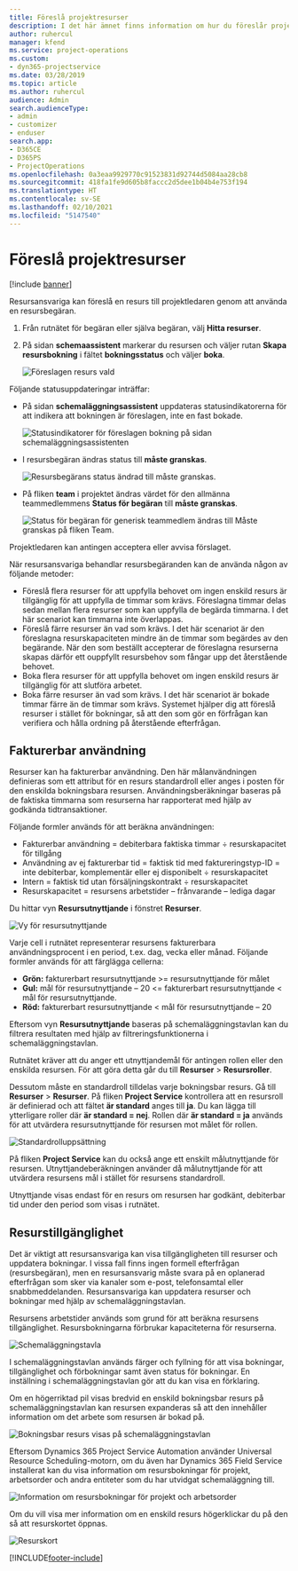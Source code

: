 ```yaml
---
title: Föreslå projektresurser
description: I det här ämnet finns information om hur du föreslår projektresurser.
author: ruhercul
manager: kfend
ms.service: project-operations
ms.custom:
- dyn365-projectservice
ms.date: 03/28/2019
ms.topic: article
ms.author: ruhercul
audience: Admin
search.audienceType:
- admin
- customizer
- enduser
search.app:
- D365CE
- D365PS
- ProjectOperations
ms.openlocfilehash: 0a3eaa9929770c91523831d92744d5084aa28cb8
ms.sourcegitcommit: 418fa1fe9d605b8faccc2d5dee1b04b4e753f194
ms.translationtype: HT
ms.contentlocale: sv-SE
ms.lasthandoff: 02/10/2021
ms.locfileid: "5147540"
---
```

# <a name="propose-project-resources"></a>Föreslå projektresurser

[!include [banner](../includes/psa-now-project-operations.md)]

Resursansvariga kan föreslå en resurs till projektledaren genom att använda en resursbegäran.

1. Från rutnätet för begäran eller själva begäran, välj **Hitta resurser**.
2. På sidan **schemaassistent** markerar du resursen och väljer rutan **Skapa resursbokning** i fältet **bokningsstatus** och väljer **boka**.

    ![Föreslagen resurs vald](media/Resource-Management-image62.png)

Följande statusuppdateringar inträffar:

- På sidan **schemaläggningsassistent** uppdateras statusindikatorerna för att indikera att bokningen är föreslagen, inte en fast bokade.

    ![Statusindikatorer för föreslagen bokning på sidan schemaläggningsassistenten](media/Resource-Management-image63.png)

- I resursbegäran ändras status till **måste granskas**.

    ![Resursbegärans status ändrad till måste granskas.](media/Resource-Management-image64.png)

- På fliken **team** i projektet ändras värdet för den allmänna teammedlemmens **Status för begäran** till **måste granskas**.

    ![Status för begäran för generisk teammedlem ändras till Måste granskas på fliken Team.](media/Resource-Management-image48.png)

Projektledaren kan antingen acceptera eller avvisa förslaget.

När resursansvariga behandlar resursbegäranden kan de använda någon av följande metoder:

- Föreslå flera resurser för att uppfylla behovet om ingen enskild resurs är tillgänglig för att uppfylla de timmar som krävs. Föreslagna timmar delas sedan mellan flera resurser som kan uppfylla de begärda timmarna. I det här scenariot kan timmarna inte överlappas.
- Föreslå färre resurser än vad som krävs. I det här scenariot är den föreslagna resurskapaciteten mindre än de timmar som begärdes av den begärande. När den som beställt accepterar de föreslagna resurserna skapas därför ett ouppfyllt resursbehov som fångar upp det återstående behovet.
- Boka flera resurser för att uppfylla behovet om ingen enskild resurs är tillgänglig för att slutföra arbetet.
- Boka färre resurser än vad som krävs. I det här scenariot är bokade timmar färre än de timmar som krävs. Systemet hjälper dig att föreslå resurser i stället för bokningar, så att den som gör en förfrågan kan verifiera och hålla ordning på återstående efterfrågan.

## <a name="billable-utilization"></a>Fakturerbar användning

Resurser kan ha fakturerbar användning. Den här målanvändningen definieras som ett attribut för en resurs standardroll eller anges i posten för den enskilda bokningsbara resursen. Användningsberäkningar baseras på de faktiska timmarna som resurserna har rapporterat med hjälp av godkända tidtransaktioner.

Följande formler används för att beräkna användningen:

- Fakturerbar användning = debiterbara faktiska timmar ÷ resurskapacitet för tillgång
- Användning av ej fakturerbar tid = faktisk tid med faktureringstyp-ID = inte debiterbar, komplementär eller ej disponibelt ÷ resurskapacitet
- Intern = faktisk tid utan försäljningskontrakt ÷ resurskapacitet
- Resurskapacitet = resursens arbetstider – frånvarande – lediga dagar

Du hittar vyn **Resursutnyttjande** i fönstret **Resurser**.

![Vy för resursutnyttjande](media/Resource-Management-image65.png)

Varje cell i rutnätet representerar resursens fakturerbara användningsprocent i en period, t.ex. dag, vecka eller månad. Följande formler används för att färglägga cellerna:

- **Grön:** fakturerbart resursutnyttjande \>= resursutnyttjande för målet
- **Gul:** mål för resursutnyttjande – 20 \<= fakturerbart resursutnyttjande \< mål för resursutnyttjande.
- **Röd:** fakturerbart resursutnyttjande \< mål för resursutnyttjande – 20

Eftersom vyn **Resursutnyttjande** baseras på schemaläggningstavlan kan du filtrera resultaten med hjälp av filtreringsfunktionerna i schemaläggningstavlan.

Rutnätet kräver att du anger ett utnyttjandemål för antingen rollen eller den enskilda resursen. För att göra detta går du till **Resurser** \> **Resursroller**.

Dessutom måste en standardroll tilldelas varje bokningsbar resurs. Gå till **Resurser** \> **Resurser**. På fliken **Project Service** kontrollera att en resursroll är definierad och att fältet **är standard** anges till **ja**. Du kan lägga till ytterligare roller där **är standard = nej**. Rollen där **är standard = ja** används för att utvärdera resursutnyttjande för resursen mot målet för rollen.

![Standardrolluppsättning](media/Resource-Management-image67.png)

På fliken **Project Service** kan du också ange ett enskilt målutnyttjande för resursen. Utnyttjandeberäkningen använder då målutnyttjande för att utvärdera resursens mål i stället för resursens standardroll.

Utnyttjande visas endast för en resurs om resursen har godkänt, debiterbar tid under den period som visas i rutnätet.

## <a name="resource-availability"></a>Resurstillgänglighet

Det är viktigt att resursansvariga kan visa tillgängligheten till resurser och uppdatera bokningar. I vissa fall finns ingen formell efterfrågan (resursbegäran), men en resursansvarig måste svara på en oplanerad efterfrågan som sker via kanaler som e-post, telefonsamtal eller snabbmeddelanden. Resursansvariga kan uppdatera resurser och bokningar med hjälp av schemaläggningstavlan.

Resursens arbetstider används som grund för att beräkna resursens tillgänglighet. Resursbokningarna förbrukar kapaciteterna för resurserna.

![Schemaläggningstavla](media/Resource-Management-image68.png)

I schemaläggningstavlan används färger och fyllning för att visa bokningar, tillgänglighet och förbokningar samt även status för bokningar. En inställning i schemaläggningstavlan gör att du kan visa en förklaring.

Om en högerriktad pil visas bredvid en enskild bokningsbar resurs på schemaläggningstavlan kan resursen expanderas så att den innehåller information om det arbete som resursen är bokad på.

![Bokningsbar resurs visas på schemaläggningstavlan](media/Resource-Management-image69.png)

Eftersom Dynamics 365 Project Service Automation använder Universal Resource Scheduling-motorn, om du även har Dynamics 365 Field Service installerat kan du visa information om resursbokningar för projekt, arbetsorder och andra entiteter som du har utvidgat schemaläggning till.

![Information om resursbokningar för projekt och arbetsorder](media/Resource-Management-image70.png)

Om du vill visa mer information om en enskild resurs högerklickar du på den så att resurskortet öppnas.

![Resurskort](media/Resource-Management-image71.png)


[!INCLUDE[footer-include](../includes/footer-banner.md)]